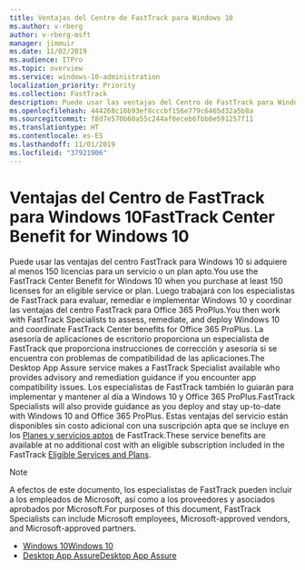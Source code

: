 ```yaml
---
title: Ventajas del Centro de FastTrack para Windows 10
ms.author: v-rberg
author: v-rberg-msft
manager: jimmuir
ms.date: 11/02/2019
ms.audience: ITPro
ms.topic: overview
ms.service: windows-10-administration
localization_priority: Priority
ms.collection: FastTrack
description: Puede usar las ventajas del Centro de FastTrack para Windows 10 si adquiere *al menos* 150 licencias para un plan o un servicio elegible.
ms.openlocfilehash: 444268c16b93ef8cccbf156e779c6465d32a5b8a
ms.sourcegitcommit: f8d7e570b60a55c244af0eceb6fbb0e591257f11
ms.translationtype: HT
ms.contentlocale: es-ES
ms.lasthandoff: 11/01/2019
ms.locfileid: "37921906"
---
```

# <a name="fasttrack-center-benefit-for-windows-10"></a><span data-ttu-id="0cb69-103">Ventajas del Centro de FastTrack para Windows 10</span><span class="sxs-lookup"><span data-stu-id="0cb69-103">FastTrack Center Benefit for Windows 10</span></span>

<span data-ttu-id="0cb69-104">Puede usar las ventajas del centro FastTrack para Windows 10 si adquiere al menos 150 licencias para un servicio o un plan apto.</span><span class="sxs-lookup"><span data-stu-id="0cb69-104">You use the FastTrack Center Benefit for Windows 10 when you purchase at least 150 licenses for an eligible service or plan.</span></span> <span data-ttu-id="0cb69-105">Luego trabajará con los especialistas de FastTrack para evaluar, remediar e implementar Windows 10 y coordinar las ventajas del centro FastTrack para Office 365 ProPlus.</span><span class="sxs-lookup"><span data-stu-id="0cb69-105">You then work with FastTrack Specialists to assess, remediate, and deploy Windows 10 and coordinate FastTrack Center benefits for Office 365 ProPlus.</span></span> <span data-ttu-id="0cb69-106">La asesoría de aplicaciones de escritorio proporciona un especialista de FastTrack que proporciona instrucciones de corrección y asesoría si se encuentra con problemas de compatibilidad de las aplicaciones.</span><span class="sxs-lookup"><span data-stu-id="0cb69-106">The Desktop App Assure service makes a FastTrack Specialist available who provides advisory and remediation guidance if you encounter app compatibility issues.</span></span>  <span data-ttu-id="0cb69-107">Los especialistas de FastTrack también lo guiarán para implementar y mantener al día a Windows 10 y Office 365 ProPlus.</span><span class="sxs-lookup"><span data-stu-id="0cb69-107">FastTrack Specialists will also provide guidance as you deploy and stay up-to-date with Windows 10 and Office 365 ProPlus.</span></span> <span data-ttu-id="0cb69-108">Estas ventajas del servicio están disponibles sin costo adicional con una suscripción apta que se incluye en los [Planes y servicios aptos](M365-eligible-services-and-plans.md) de FastTrack.</span><span class="sxs-lookup"><span data-stu-id="0cb69-108">These service benefits are available at no additional cost with an eligible subscription included in the FastTrack [Eligible Services and Plans](M365-eligible-services-and-plans.md).</span></span>
  
> [!NOTE]
> <span data-ttu-id="0cb69-109">A efectos de este documento, los especialistas de FastTrack pueden incluir a los empleados de Microsoft, así como a los proveedores y asociados aprobados por Microsoft.</span><span class="sxs-lookup"><span data-stu-id="0cb69-109">For purposes of this document, FastTrack Specialists can include Microsoft employees, Microsoft-approved vendors, and Microsoft-approved partners.</span></span> 
    
- [<span data-ttu-id="0cb69-110">Windows 10</span><span class="sxs-lookup"><span data-stu-id="0cb69-110">Windows 10</span></span>](Win-10-windows-10.md)
- [<span data-ttu-id="0cb69-111">Desktop App Assure</span><span class="sxs-lookup"><span data-stu-id="0cb69-111">Desktop App Assure</span></span>](Win-10-desktop-app-assure.md)
  

  

 